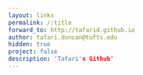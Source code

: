 ```yaml
---
layout: links
permalink: /:title
forward_to: http://tafarid.github.io
author: tafari.duncan@tufts.edu
hidden: true
project: false
description: 'Tafari's Github'
---
```

